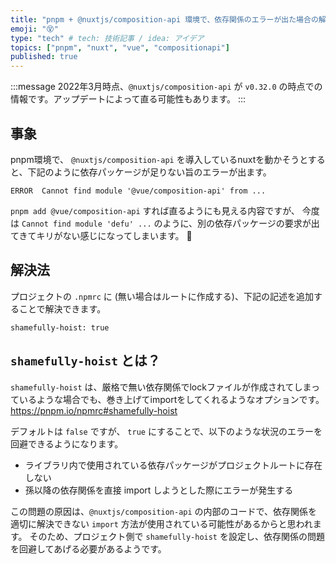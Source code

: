 ```yaml
---
title: "pnpm + @nuxtjs/composition-api 環境で、依存関係のエラーが出た場合の解決法"
emoji: "😵"
type: "tech" # tech: 技術記事 / idea: アイデア
topics: ["pnpm", "nuxt", "vue", "compositionapi"]
published: true
---
```


:::message
2022年3月時点、`@nuxtjs/composition-api` が `v0.32.0` の時点での情報です。アップデートによって直る可能性もあります。
:::

## 事象

pnpm環境で、 `@nuxtjs/composition-api` を導入しているnuxtを動かそうとすると、下記のように依存パッケージが足りない旨のエラーが出ます。

```
ERROR  Cannot find module '@vue/composition-api' from ...
```

`pnpm add @vue/composition-api` すれば直るようにも見える内容ですが、
今度は `Cannot find module 'defu' ...` のように、別の依存パッケージの要求が出てきてキリがない感じになってしまいます。 🤔

## 解決法

プロジェクトの `.npmrc` に (無い場合はルートに作成する)、下記の記述を追加することで解決できます。

```json:.npmrc
shamefully-hoist: true
```

## `shamefully-hoist` とは？

`shamefully-hoist` は、厳格で無い依存関係でlockファイルが作成されてしまっているような場合でも、巻き上げてimportをしてくれるようなオプションです。
<https://pnpm.io/npmrc#shamefully-hoist>

デフォルトは `false` ですが、 `true` にすることで、以下のような状況のエラーを回避できるようになります。

- ライブラリ内で使用されている依存パッケージがプロジェクトルートに存在しない
- 孫以降の依存関係を直接 import しようとした際にエラーが発生する

この問題の原因は、`@nuxtjs/composition-api` の内部のコードで、依存関係を適切に解決できない `import` 方法が使用されている可能性があるからと思われます。
そのため、プロジェクト側で `shamefully-hoist` を設定し、依存関係の問題を回避してあげる必要があるようです。
